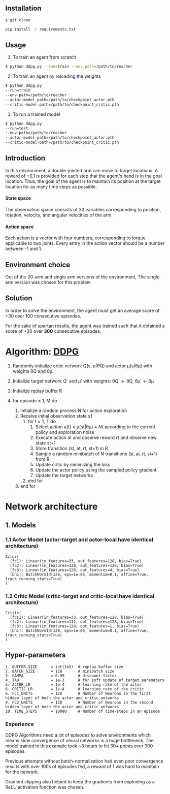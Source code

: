## Installation
```bash
$ git clone 
```

```bash
pip install -r requirements.txt
```

## Usage
1. To train an agent from scratch
```bash
$ python ddpg.py --run=train --env-path=/path/to/reacher 
```

2. To train an agent by reloading the weights
```bash
$ python ddpg.py 
--run=train 
--env-path=/path/to/reacher 
--actor-model-path=/path/to/checkpoint_actor.pth 
--critic-model-path=/path/to/checkpoint_critic.pth
```

3. To run a trained model
```bash
$ python ddpg.py 
--run=test 
--env-path=/path/to/reacher 
--actor-model-path=/path/to/checkpoint_actor.pth 
--critic-model-path=/path/to/checkpoint_critic.pth
```

## Introduction
In this environment, a double-jointed arm can move to target locations. 
A reward of +0.1 is provided for each step that the agent's hand is in the goal location. 
Thus, the goal of the agent is to maintain its position at the target location 
for as many time steps as possible.

#### State space
The observation space consists of 33 variables corresponding to position, 
rotation, velocity, and angular velocities of the arm. 

#### Action space
Each action is a vector with four numbers, corresponding to torque applicable to 
two joints. Every entry in the action vector should be a number between -1 and 1.

## Environment choice
Out of the 20-arm and single arm versions of the environment,
The single arm version was chosen for this problem

## Solution
In order to solve the environment, 
the agent must get an average score of +30 over 100 consecutive episodes.

For the sake of spartan results, the agent was trained
such that it obtained a score of +30 over **300** consecutive episodes.

# Algorithm: [DDPG](https://arxiv.org/abs/1509.02971)
1. Randomly initialize critic network Q(s, a|θQ) and actor µ(s|θµ) 
with weights θQ and θµ.

2. Initialize target network Q' and µ' with weights: 
θQ' ← θQ, 
θµ' ← θµ

3. Initialize replay buffer R
4. for episode = 1, M do
    1. Initialize a random process N for action exploration
    2. Receive initial observation state s1
        1. for t = 1, T do
            1. Select action a(t) = µ(st|θµ) + Nt according to the current policy and 
                exploration noise
            2. Execute action at and observe reward rt and observe new state st+1
            3. Store transition (st, at, rt, st+1) in R
            4. Sample a random minibatch of N transitions (si, ai, ri, si+1) from R
            5. Update critic by minimizing the loss
            6. Update the actor policy using the sampled policy gradient
            7. Update the target networks
        2. end for
    3. end for


# Network architecture

## 1. Models

### 1.1 Actor Model (actor-target and actor-local have identical architecture)
```
Actor(
  (fc1): Linear(in_features=33, out_features=128, bias=True)
  (fc2): Linear(in_features=128, out_features=128, bias=True)
  (fc3): Linear(in_features=128, out_features=4, bias=True)
  (bn1): BatchNorm1d(128, eps=1e-05, momentum=0.1, affine=True, track_running_stats=True)
)
```

### 1.2 Critic Model (critic-target and critic-local have identical architecture)
```
Critic(
  (fcs1): Linear(in_features=33, out_features=128, bias=True)
  (fc2): Linear(in_features=132, out_features=128, bias=True)
  (fc3): Linear(in_features=128, out_features=1, bias=True)
  (bn1): BatchNorm1d(128, eps=1e-05, momentum=0.1, affine=True, track_running_stats=True)
)
```

## Hyper-parameters
```
1. BUFFER_SIZE      = int(1e5)  # replay buffer size
2. BATCH_SIZE       = 128       # minibatch size
3. GAMMA            = 0.99      # discount factor
4. TAU              = 1e-3      # for soft update of target parameters
5. ACTOR_LR         = 1e-4      # learning rate of the actor
6. CRITIC_LR        = 1e-4      # learning rate of the critic
8. FC1_UNITS        = 128       # Number of Neurons in the first hidden layer of both the actor and critic networks
9. FC2_UNITS        = 128       # Number of Neurons in the second hidden layer of both the actor and critic networks 
10. TIME_STEPS      = 10000     # Number of time-steps in an episode
```

### Experience
DDPG Algorithms need a lot of episodes to solve environments
which means slow convergence of neural networks is a huge bottleneck.
The model trained in this example took ~3 hours to hit 30+ points 
over 300 episodes. 

Previous attempts without batch-normalization had even poor 
convergence results with over 100s of episodes fed, a reward of 1 was 
hard to maintain for the network.

Gradient clipping also helped to keep the gradients from exploding as a
ReLU activation function was chosen.